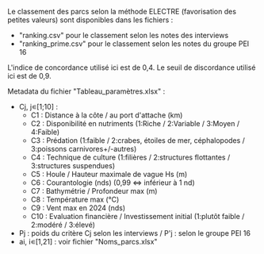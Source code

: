 Le classement des parcs selon la méthode ELECTRE (favorisation des petites valeurs) sont disponibles dans les fichiers : 
	
  - "ranking.csv" pour le classement selon les notes des interviews
  - "ranking_prime.csv" pour le classement selon les notes du groupe PEI 16

L'indice de concordance utilisé ici est de 0,4.
Le seuil de discordance utilisé ici est de 0,9.

Metadata du fichier "Tableau_paramètres.xlsx" :
  - Cj, j∊[1;10] :
    - C1 : Distance à la côte / au port d'attache (km)
    - C2 : Disponibilité en nutriments (1:Riche / 2:Variable / 3:Moyen / 4:Faible)
    - C3 : Prédation (1:faible / 2:crabes, étoiles de mer, céphalopodes / 3:poissons carnivores+/-autres)
    - C4 : Technique de culture (1:filières / 2:structures flottantes / 3:structures suspendues)
    - C5 : Houle / Hauteur maximale de vague Hs (m)
    - C6 : Courantologie (nds) (0,99 <=> inférieur à 1 nd)
    - C7 : Bathymétrie / Profondeur max (m)
    - C8 : Température max (°C)
    - C9 : Vent max en 2024 (nds)
    - C10 : Evaluation financière / Investissement initial (1:plutôt faible / 2:modéré / 3:élevé)
  - Pj : poids du critère Cj selon les interviews / P'j : selon le groupe PEI 16
  - ai, i∊[1,21] : voir fichier "Noms_parcs.xlsx"
